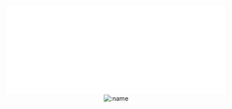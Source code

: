 <div align="center">
  <img src="./svg/Nice.svg" />
  <img src="https://count.getloli.com/@deax" alt=":name" />
</div>
